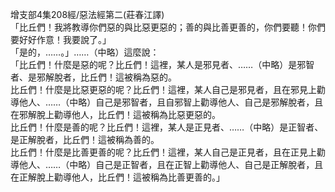 增支部4集208經/惡法經第二(莊春江譯)  
「比丘們！我將教導你們惡的與比惡更惡的；善的與比善更善的，你們要聽！你們要好好作意！我要說了。」  
「是的，……。」……（中略）這麼說：  
「比丘們！什麼是惡的呢？比丘們！這裡，某人是邪見者、……（中略）是邪智者、是邪解脫者，比丘們！這被稱為惡的。  
比丘們！什麼是比惡更惡的呢？比丘們！這裡，某人自己是邪見者，且在邪見上勸導他人、……（中略）自己是邪智者，且自邪智上勸導他人、自己是邪解脫者，且在邪解脫上勸導他人，比丘們！這被稱為比惡更惡的。  
比丘們！什麼是善的呢？比丘們！這裡，某人是正見者、……（中略）是正智者、是正解脫者，比丘們！這被稱為善的。  
比丘們！什麼是比善更善的呢？比丘們！這裡，某人自己是正見者，且在正見上勸導他人、……（中略）自己是正智者，且在正智上勸導他人、自己是正解脫者，且在正解脫上勸導他人，比丘們！這被稱為比善更善的。」  
  
  
